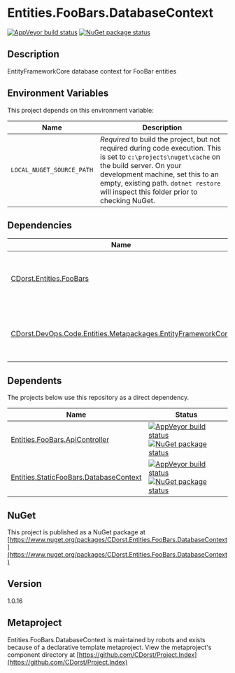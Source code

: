 # Entities.FooBars.DatabaseContext

[![AppVeyor build status](https://img.shields.io/appveyor/ci/cdorst/entities-foobars-databasecontext.svg?label=AppVeyor&style=for-the-badge)](https://ci.appveyor.com/project/cdorst/entities-foobars-databasecontext)
[![NuGet package status](https://img.shields.io/nuget/v/CDorst.Entities.FooBars.DatabaseContext.svg?label=NuGet&style=for-the-badge)](https://www.nuget.org/packages/CDorst.Entities.FooBars.DatabaseContext)

## Description

EntityFrameworkCore database context for FooBar entities

## Environment Variables

This project depends on this environment variable:

Name | Description
---- | -----------
`LOCAL_NUGET_SOURCE_PATH` | *Required* to build the project, but not required during code execution. This is set to `c:\projects\nuget\cache` on the build server. On your development machine, set this to an empty, existing path. `dotnet restore` will inspect this folder prior to checking NuGet.

## Dependencies

Name | Status
---- | ------
[CDorst.Entities.FooBars](https://github.com/CDorst/Entities.FooBars) | [![AppVeyor build status](https://img.shields.io/appveyor/ci/cdorst/entities-foobars.svg?label=AppVeyor&style=flat-square)](https://ci.appveyor.com/project/cdorst/entities-foobars) [![NuGet package status](https://img.shields.io/nuget/v/CDorst.Entities.FooBars.svg?label=NuGet&style=flat-square)](https://www.nuget.org/packages/CDorst.Entities.FooBars)
[CDorst.DevOps.Code.Entities.Metapackages.EntityFrameworkCore](https://github.com/CDorst/DevOps.Code.Entities.Metapackages.EntityFrameworkCore) | [![AppVeyor build status](https://img.shields.io/appveyor/ci/cdorst/devops-code-entities-metapackages-entityframeworkc.svg?label=AppVeyor&style=flat-square)](https://ci.appveyor.com/project/cdorst/devops-code-entities-metapackages-entityframeworkc) [![NuGet package status](https://img.shields.io/nuget/v/CDorst.DevOps.Code.Entities.Metapackages.EntityFrameworkCore.svg?label=NuGet&style=flat-square)](https://www.nuget.org/packages/CDorst.DevOps.Code.Entities.Metapackages.EntityFrameworkCore)

## Dependents

The projects below use this repository as a direct dependency.

Name | Status
---- | ------
[Entities.FooBars.ApiController](https://github.com/CDorst/Entities.FooBars.ApiController) | [![AppVeyor build status](https://img.shields.io/appveyor/ci/cdorst/entities-foobars-apicontroller.svg?label=AppVeyor&style=flat-square)](https://ci.appveyor.com/project/cdorst/entities-foobars-apicontroller) [![NuGet package status](https://img.shields.io/nuget/v/CDorst.Entities.FooBars.ApiController.svg?label=NuGet&style=flat-square)](https://www.nuget.org/packages/CDorst.Entities.FooBars.ApiController)
[Entities.StaticFooBars.DatabaseContext](https://github.com/CDorst/Entities.StaticFooBars.DatabaseContext) | [![AppVeyor build status](https://img.shields.io/appveyor/ci/cdorst/entities-staticfoobars-databasecontext.svg?label=AppVeyor&style=flat-square)](https://ci.appveyor.com/project/cdorst/entities-staticfoobars-databasecontext) [![NuGet package status](https://img.shields.io/nuget/v/CDorst.Entities.StaticFooBars.DatabaseContext.svg?label=NuGet&style=flat-square)](https://www.nuget.org/packages/CDorst.Entities.StaticFooBars.DatabaseContext)

## NuGet


This project is published as a NuGet package at [https://www.nuget.org/packages/CDorst.Entities.FooBars.DatabaseContext](https://www.nuget.org/packages/CDorst.Entities.FooBars.DatabaseContext)

## Version

1.0.16

## Metaproject

Entities.FooBars.DatabaseContext is maintained by robots and exists because of a declarative template metaproject. View the metaproject's component directory at [https://github.com/CDorst/Project.Index](https://github.com/CDorst/Project.Index)

